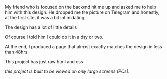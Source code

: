 My friend who is focused on the backend hit me up and asked me to help him with this design.
He dropped me the picture on Telegram and honestly, at the first site, it was a bit intimidating

The design has a lot of little details

Of course I told him I could do it in a day or two.

At the end, I produced a page that almost exactly matches the design in less than 48hrs.

This project has just raw html and css

_this project is built to be viewed on only large screens (PCs)._
